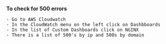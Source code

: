 ---
---

**To check for 500 errors**

    - Go to AWS Cloudwatch
    - In the CloudWatch menu on the left click on Dashbboards
    - In the list of Custom Dashboards click on NGINX
    - There is a list of 500's by ip and 500s by domain
